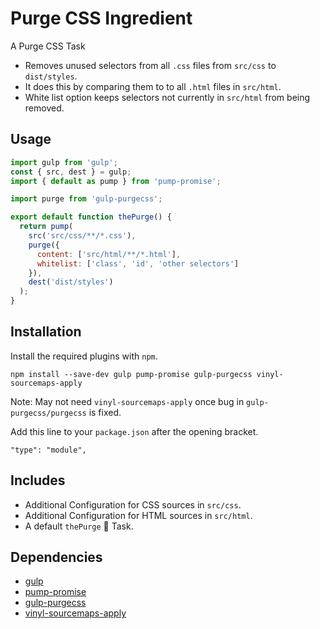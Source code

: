 Purge CSS Ingredient
================================================================================

A Purge CSS Task

- Removes unused selectors from all `.css` files from `src/css` to `dist/styles`.
- It does this by comparing them to to all `.html` files in `src/html`.
- White list option keeps selectors not currently in `src/html` from being removed.

Usage
--------------------------------------------------------------------------------

```javascript
import gulp from 'gulp';
const { src, dest } = gulp;
import { default as pump } from 'pump-promise';

import purge from 'gulp-purgecss';

export default function thePurge() {
  return pump(
    src('src/css/**/*.css'),
    purge({
      content: ['src/html/**/*.html'],
      whitelist: ['class', 'id', 'other selectors']
    }),
    dest('dist/styles')
  );
}
```
Installation
--------------------------------------------------------------------------------

Install the required plugins with `npm`.

`npm install --save-dev gulp pump-promise gulp-purgecss vinyl-sourcemaps-apply`

Note: May not need `vinyl-sourcemaps-apply` once bug in `gulp-purgecss/purgecss` is fixed.

Add this line to your `package.json` after the opening bracket.

`"type": "module",`

Includes
--------------------------------------------------------------------------------

- Additional Configuration for CSS sources in `src/css`.
- Additional Configuration for HTML sources in `src/html`.
- A default `thePurge` :knife: Task.

Dependencies
--------------------------------------------------------------------------------

- [gulp](https://www.npmjs.com/package/gulp)
- [pump-promise](https://www.npmjs.com/package/pump-promise)
- [gulp-purgecss](https://www.npmjs.com/package/gulp-purgecss)
- [vinyl-sourcemaps-apply](https://www.npmjs.com/package/vinyl-sourcemaps-apply)
